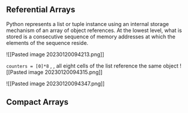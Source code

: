## Referential Arrays

Python represents a list or tuple instance using an internal storage mechanism of an array of object references.
At the lowest level, what is stored is a consecutive sequence of memory addresses at which the elements of the sequence reside.

![[Pasted image 20230120094213.png]]

`counters = [0]*8` , , all eight cells of the list reference the same object
![[Pasted image 20230120094315.png]]

![[Pasted image 20230120094347.png]]
## Compact Arrays
